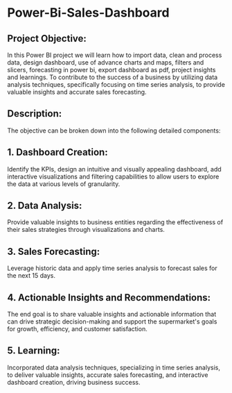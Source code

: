# Power-Bi-Sales-Dashboard 


## Project Objective:
 In this Power BI project  we will learn how to import data, clean and process data, design dashboard, use of advance charts and maps, filters and slicers, forecasting in power bi, export dashboard as pdf, project insights and learnings. To contribute to the success of a business by utilizing data analysis techniques, specifically focusing on time series analysis, to provide valuable insights and accurate sales forecasting.


## Description:
The objective can be broken down into the following detailed components:

## 1. Dashboard Creation:
Identify the KPIs, design an intuitive and visually appealing dashboard, add interactive visualizations and filtering capabilities to allow users to explore the data at various levels of granularity.


## 2. Data Analysis:
Provide valuable insights to business entities regarding the effectiveness of their sales strategies through visualizations and charts.


## 3. Sales Forecasting:
Leverage historic data and apply time series analysis to forecast sales for the next 15 days.


## 4. Actionable Insights and Recommendations:
The end goal is to share valuable insights and actionable information that can drive strategic decision-making and support the supermarket's goals for growth, efficiency, and customer satisfaction.


## 5. Learning:
Incorporated data analysis techniques, specializing in time series analysis, to deliver valuable insights, accurate sales forecasting, and interactive dashboard creation, driving business success.

